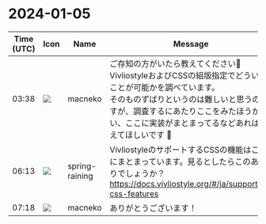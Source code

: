 # 2024-01-05

|Time (UTC)|Icon|Name|Message|
|---|---|---|---|
|03:38|![](https://avatars.slack-edge.com/2023-09-21/5922063967686_3dabeee470fec264ead6_72.jpg)|macneko|ご存知の方がいたら教えてください🙇<br>VivliostyleおよびCSSの組版指定でどういうことが可能かを調べています。<br>そのものずばりというのは難しいと思うのですが、調査するにあたりここをみたほうがよい、ここに実装がまとまってるなどあれば教えてほしいです 🙏 |
|06:13|![](https://secure.gravatar.com/avatar/1ac180f0868137292905c311b5fff781.jpg?s=72&d=https%3A%2F%2Fa.slack-edge.com%2Fdf10d%2Fimg%2Favatars%2Fava_0021-72.png)|spring-raining|VivliostyleのサポートするCSSの機能はここにまとまっています。見るとしたらこのあたりでしょうか？ <https://docs.vivliostyle.org/#/ja/supported-css-features>|
|07:18|![](https://avatars.slack-edge.com/2023-09-21/5922063967686_3dabeee470fec264ead6_72.jpg)|macneko|ありがとうございます！|
